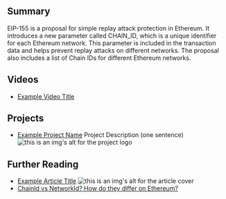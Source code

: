 ## Summary

EIP-155 is a proposal for simple replay attack protection in Ethereum. It introduces a new parameter called CHAIN_ID, which is a unique identifier for each Ethereum network. This parameter is included in the transaction data and helps prevent replay attacks on different networks. The proposal also includes a list of Chain IDs for different Ethereum networks.

## Videos

- [Example Video Title](https://www.youtube.com/watch?v=TDGq4aeevgY)

## Projects

- [Example Project Name](https://xxxx.xxx/xxxxx) Project Description (one sentence) ![this is an img's alt for the project logo](https://xxxx.xxx/project-logo.xxx)

## Further Reading

- [Example Article Title](https://xxxx.xxx/xxxxx) ![this is an img's alt for the article cover](https://xxxx.xxx/article-cover.xxx)
- [ChainId vs NetworkId? How do they differ on Ethereum?](https://medium.com/@pedrouid/chainid-vs-networkid-how-do-they-differ-on-ethereum-eec2ed41635b)
